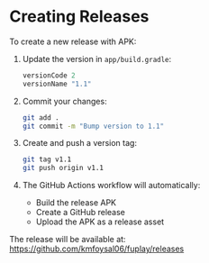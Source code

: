 # Creating Releases

To create a new release with APK:

1. Update the version in `app/build.gradle`:
   ```gradle
   versionCode 2
   versionName "1.1"
   ```

2. Commit your changes:
   ```bash
   git add .
   git commit -m "Bump version to 1.1"
   ```

3. Create and push a version tag:
   ```bash
   git tag v1.1
   git push origin v1.1
   ```

4. The GitHub Actions workflow will automatically:
   - Build the release APK
   - Create a GitHub release
   - Upload the APK as a release asset

The release will be available at: https://github.com/kmfoysal06/fuplay/releases